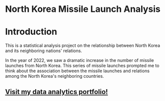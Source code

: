 # North Korea Missile Launch Analysis

# Introduction

This is a statistical analysis project on the relationship between North Korea and its neighboring nations' relations.

In the year of 2022, we saw a dramatic increase in the number of missile launches from North Korea. 
This series of missile launches prompted me to think about the association between the missile launches and relations among the North Korea's neighboring countries. 

## <a href="https://sites.google.com/student.american.edu/data-analytics/projects/north-korea-missile-project" target="_blank">Visit my data analytics portfolio!</a>
## <a href="#" onclick='window.open("https://sites.google.com/student.american.edu/data-analytics/projects/north-korea-missile-project");return false;'></a>
